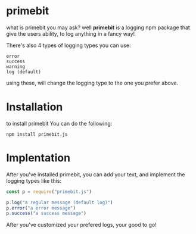 # primebit
what is primebit you may ask? well **primebit** is a logging npm package that give the users ability, to log anything in a fancy way!

There's also 4 types of logging types you can use:

```
error
success
warning
log (default)
```

using these, will change the logging type to the one you prefer above.

# Installation

to install primebit You can do the following:

```
npm install primebit.js
```

# Implentation

After you've installed primebit, you can add your text, and implement the logging types like this:

```js
const p = require("primebit.js")

p.log("a regular message (default log)")
p.error("a error message")
p.success("a success message")
```

After you've customized your prefered logs, your good to go!